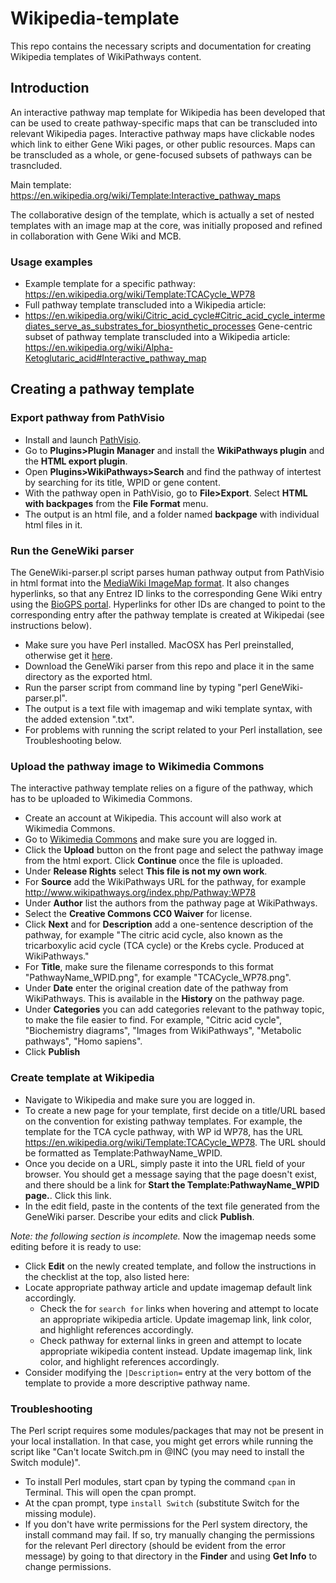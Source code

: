 # Wikipedia-template
This repo contains the necessary scripts and documentation for creating Wikipedia templates of WikiPathways content.

## Introduction
An interactive pathway map template for Wikipedia has been developed that can be used to create pathway-specific maps that can be transcluded into relevant Wikipedia pages. Interactive pathway maps have clickable nodes which link to either Gene Wiki pages, or other public resources. Maps can be transcluded as a whole, or gene-focused subsets of pathways can be trasncluded. 

Main template: https://en.wikipedia.org/wiki/Template:Interactive_pathway_maps

The collaborative design of the template, which is actually a set of nested templates with an image map at the core, was initially proposed and refined in collaboration with Gene Wiki and MCB. 

### Usage examples
* Example template for a specific pathway: https://en.wikipedia.org/wiki/Template:TCACycle_WP78
* Full pathway template transcluded into a Wikipedia article: 
* https://en.wikipedia.org/wiki/Citric_acid_cycle#Citric_acid_cycle_intermediates_serve_as_substrates_for_biosynthetic_processes
Gene-centric subset of pathway template transcluded into a Wikipedia article: https://en.wikipedia.org/wiki/Alpha-Ketoglutaric_acid#Interactive_pathway_map

## Creating a pathway template

### Export pathway from PathVisio
* Install and launch [PathVisio](https://pathvisio.github.io/downloads).
* Go to **Plugins>Plugin Manager** and install the **WikiPathways plugin** and the **HTML export plugin**. 
* Open **Plugins>WikiPathways>Search** and find the pathway of intertest by searching for its title, WPID or gene content.
* With the pathway open in PathVisio, go to **File>Export**. Select **HTML with backpages** from the **File Format** menu. 
* The output is an html file, and a folder named **backpage** with individual html files in it. 

### Run the GeneWiki parser

The GeneWiki-parser.pl script parses human pathway output from PathVisio in html format into the [MediaWiki ImageMap format](http://www.mediawiki.org/wiki/Extension:ImageMap). It also changes hyperlinks, so that any Entrez ID links to the corresponding Gene Wiki entry using the [BioGPS portal](http://plugins.biogps.org/cgi-bin/wp.cgi?id=). Hyperlinks for other IDs are changed to point to the corresponding entry after the pathway template is created at Wikipedai (see instructions below). 

* Make sure you have Perl installed. MacOSX has Perl preinstalled, otherwise get it [here](https://www.perl.org/get.html). 
* Download the GeneWiki parser from this repo and place it in the same directory as the exported html.
* Run the parser script from command line by typing "perl GeneWiki-parser.pl".
* The output is a text file with imagemap and wiki template syntax, with the added extension ".txt".
* For problems with running the script related to your Perl installation, see Troubleshooting below.

### Upload the pathway image to Wikimedia Commons

The interactive pathway template relies on a figure of the pathway, which has to be uploaded to Wikimedia Commons. 

* Create an account at Wikipedia. This account will also work at Wikimedia Commons. 
* Go to [Wikimedia Commons](https://commons.wikimedia.org/wiki/Main_Page) and make sure you are logged in.
* Click the **Upload** button on the front page and select the pathway image from the html export. Click **Continue** once the file is uploaded.
* Under **Release Rights** select **This file is not my own work**. 
* For **Source** add the WikiPathways URL for the pathway, for example http://www.wikipathways.org/index.php/Pathway:WP78
* Under **Author** list the authors from the pathway page at WikiPathways. 
* Select the **Creative Commons CC0 Waiver** for license.
* Click **Next** and for **Description** add a one-sentence description of the pathway, for example "The citric acid cycle, also known as the tricarboxylic acid cycle (TCA cycle) or the Krebs cycle. Produced at WikiPathways."
* For **Title**, make sure the filename corresponds to this format "PathwayName_WPID.png", for example "TCACycle_WP78.png". 
* Under **Date** enter the original creation date of the pathway from WikiPathways. This is available in the **History** on the pathway page.
* Under **Categories** you can add categories relevant to the pathway topic, to make the file easier to find. For example, "Citric acid cycle", "Biochemistry diagrams", "Images from WikiPathways", "Metabolic pathways", "Homo sapiens".
* Click **Publish**

### Create template at Wikipedia

* Navigate to Wikipedia and make sure you are logged in. 
* To create a new page for your template, first decide on a title/URL based on the convention for existing pathway templates. For example, the template for the TCA cycle pathway, with WP id WP78, has the URL https://en.wikipedia.org/wiki/Template:TCACycle_WP78. 
The URL should be formatted as Template:PathwayName_WPID.
* Once you decide on a URL, simply paste it into the URL field of your browser. You should get a message saying that the page doesn't exist, and there should be a link for **Start the Template:PathwayName_WPID page.**. Click this link.
* In the edit field, paste in the contents of the text file generated from the GeneWiki parser. Describe your edits and click **Publish**.

*Note: the following section is incomplete.*
Now the imagemap needs some editing before it is ready to use: 
* Click **Edit** on the newly created template, and follow the instructions in the checklist at the top, also listed here: 
* Locate appropriate pathway article and update imagemap default link accordingly. 
  - Check the for `search for` links when hovering and attempt to locate an appropriate wikipedia article. Update imagemap link, link color, and highlight references accordingly. 
  - Check pathway for external links in green and attempt to locate appropriate wikipedia content instead. Update imagemap link, link color, and highlight references accordingly.
* Consider modifying the `|Description=` entry at the very bottom of the template to provide a more descriptive pathway name.

### Troubleshooting

The Perl script requires some modules/packages that may not be present in your local installation. In that case, you might get errors while running the script like "Can't locate Switch.pm in @INC (you may need to install the Switch module)". 
* To install Perl modules, start cpan by typing the command `cpan` in Terminal. This will open the cpan prompt.
* At the cpan prompt, type `install Switch` (substitute Switch for the missing module).
* If you don't have write permissions for the Perl system directory, the install command may fail. If so, try manually changing the permissions for the relevant Perl directory (should be evident from the error message) by going to that directory in the **Finder** and using **Get Info** to change permissions.

